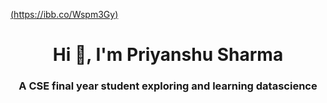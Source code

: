 [(https://ibb.co/Wspm3Gy)](https://iampriyanshu19.github.io)
<h1 align="center">Hi 👋, I'm Priyanshu Sharma</h1>
<h3 align="center">A CSE final year student exploring and learning datascience</h3>
